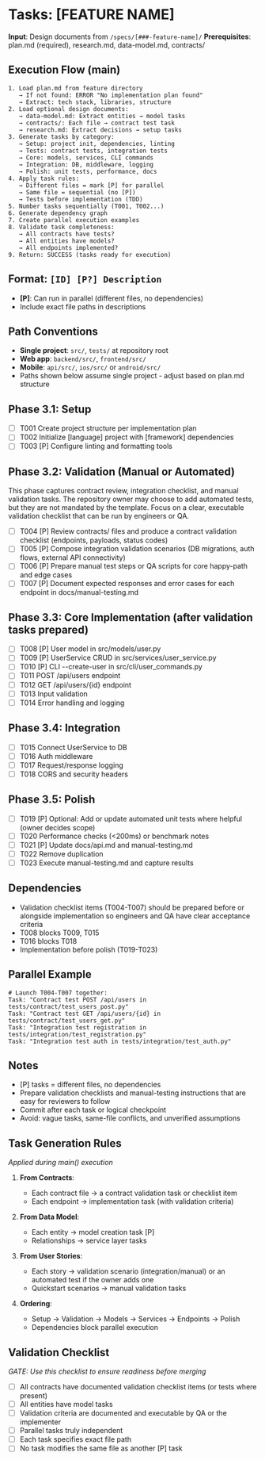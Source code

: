 # Tasks: [FEATURE NAME]

**Input**: Design documents from `/specs/[###-feature-name]/`
**Prerequisites**: plan.md (required), research.md, data-model.md, contracts/

## Execution Flow (main)
```
1. Load plan.md from feature directory
   → If not found: ERROR "No implementation plan found"
   → Extract: tech stack, libraries, structure
2. Load optional design documents:
   → data-model.md: Extract entities → model tasks
   → contracts/: Each file → contract test task
   → research.md: Extract decisions → setup tasks
3. Generate tasks by category:
   → Setup: project init, dependencies, linting
   → Tests: contract tests, integration tests
   → Core: models, services, CLI commands
   → Integration: DB, middleware, logging
   → Polish: unit tests, performance, docs
4. Apply task rules:
   → Different files = mark [P] for parallel
   → Same file = sequential (no [P])
   → Tests before implementation (TDD)
5. Number tasks sequentially (T001, T002...)
6. Generate dependency graph
7. Create parallel execution examples
8. Validate task completeness:
   → All contracts have tests?
   → All entities have models?
   → All endpoints implemented?
9. Return: SUCCESS (tasks ready for execution)
```

## Format: `[ID] [P?] Description`
- **[P]**: Can run in parallel (different files, no dependencies)
- Include exact file paths in descriptions

## Path Conventions
- **Single project**: `src/`, `tests/` at repository root
- **Web app**: `backend/src/`, `frontend/src/`
- **Mobile**: `api/src/`, `ios/src/` or `android/src/`
- Paths shown below assume single project - adjust based on plan.md structure

## Phase 3.1: Setup
- [ ] T001 Create project structure per implementation plan
- [ ] T002 Initialize [language] project with [framework] dependencies
- [ ] T003 [P] Configure linting and formatting tools

## Phase 3.2: Validation (Manual or Automated)
This phase captures contract review, integration checklist, and manual validation tasks. The repository owner may choose to add automated tests, but they are not mandated by the template. Focus on a clear, executable validation checklist that can be run by engineers or QA.

- [ ] T004 [P] Review contracts/ files and produce a contract validation checklist (endpoints, payloads, status codes)
- [ ] T005 [P] Compose integration validation scenarios (DB migrations, auth flows, external API connectivity)
- [ ] T006 [P] Prepare manual test steps or QA scripts for core happy-path and edge cases
- [ ] T007 [P] Document expected responses and error cases for each endpoint in docs/manual-testing.md

## Phase 3.3: Core Implementation (after validation tasks prepared)
 - [ ] T008 [P] User model in src/models/user.py
- [ ] T009 [P] UserService CRUD in src/services/user_service.py
- [ ] T010 [P] CLI --create-user in src/cli/user_commands.py
- [ ] T011 POST /api/users endpoint
- [ ] T012 GET /api/users/{id} endpoint
- [ ] T013 Input validation
- [ ] T014 Error handling and logging

## Phase 3.4: Integration
- [ ] T015 Connect UserService to DB
- [ ] T016 Auth middleware
- [ ] T017 Request/response logging
- [ ] T018 CORS and security headers

## Phase 3.5: Polish
- [ ] T019 [P] Optional: Add or update automated unit tests where helpful (owner decides scope)
- [ ] T020 Performance checks (<200ms) or benchmark notes
- [ ] T021 [P] Update docs/api.md and manual-testing.md
- [ ] T022 Remove duplication
- [ ] T023 Execute manual-testing.md and capture results

## Dependencies
 - Validation checklist items (T004-T007) should be prepared before or alongside implementation so engineers and QA have clear acceptance criteria
 - T008 blocks T009, T015
 - T016 blocks T018
 - Implementation before polish (T019-T023)

## Parallel Example
```
# Launch T004-T007 together:
Task: "Contract test POST /api/users in tests/contract/test_users_post.py"
Task: "Contract test GET /api/users/{id} in tests/contract/test_users_get.py"
Task: "Integration test registration in tests/integration/test_registration.py"
Task: "Integration test auth in tests/integration/test_auth.py"
```

## Notes
- [P] tasks = different files, no dependencies
- Prepare validation checklists and manual-testing instructions that are easy for reviewers to follow
- Commit after each task or logical checkpoint
- Avoid: vague tasks, same-file conflicts, and unverified assumptions

## Task Generation Rules
*Applied during main() execution*

1. **From Contracts**:
   - Each contract file → a contract validation task or checklist item
   - Each endpoint → implementation task (with validation criteria)

2. **From Data Model**:
   - Each entity → model creation task [P]
   - Relationships → service layer tasks

3. **From User Stories**:
   - Each story → validation scenario (integration/manual) or an automated test if the owner adds one
   - Quickstart scenarios → manual validation tasks

4. **Ordering**:
   - Setup → Validation → Models → Services → Endpoints → Polish
   - Dependencies block parallel execution

## Validation Checklist
*GATE: Use this checklist to ensure readiness before merging*

- [ ] All contracts have documented validation checklist items (or tests where present)
- [ ] All entities have model tasks
- [ ] Validation criteria are documented and executable by QA or the implementer
- [ ] Parallel tasks truly independent
- [ ] Each task specifies exact file path
- [ ] No task modifies the same file as another [P] task